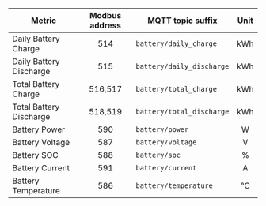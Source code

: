 |Metric|Modbus address|MQTT topic suffix|Unit|
|---|:-:|---|:-:|
|Daily Battery Charge|514|`battery/daily_charge`|kWh|
|Daily Battery Discharge|515|`battery/daily_discharge`|kWh|
|Total Battery Charge|516,517|`battery/total_charge`|kWh|
|Total Battery Discharge|518,519|`battery/total_discharge`|kWh|
|Battery Power|590|`battery/power`|W|
|Battery Voltage|587|`battery/voltage`|V|
|Battery SOC|588|`battery/soc`|%|
|Battery Current|591|`battery/current`|A|
|Battery Temperature|586|`battery/temperature`|°C|
